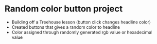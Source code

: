 # Random color button project

* Building off a Treehouse lesson (button click changes headline color)
* Created buttons that gives a random color to headline
* Color assigned through randomly generated rgb value or hexadecimal value